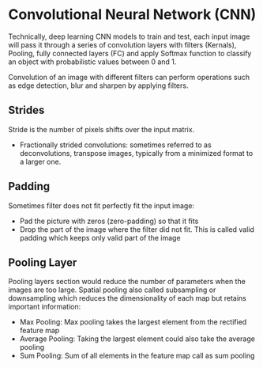 # Convolutional Neural Network (CNN)

Technically, deep learning CNN models to train and test, each input image will pass it through a series of convolution layers with filters (Kernals), Pooling, fully connected layers (FC) and apply Softmax function to classify an object with probabilistic values between 0 and 1.

Convolution of an image with different filters can perform operations such as edge detection, blur and sharpen by applying filters.

## Strides

Stride is the number of pixels shifts over the input matrix.

- Fractionally strided convolutions: sometimes referred to as deconvolutions, transpose images, typically from a minimized format to a larger one.

## Padding

Sometimes filter does not fit perfectly fit the input image:
- Pad the picture with zeros (zero-padding) so that it fits
- Drop the part of the image where the filter did not fit. This is called valid padding which keeps only valid part of the image

## Pooling Layer

Pooling layers section would reduce the number of parameters when the images are too large. Spatial pooling also called subsampling or downsampling which reduces the dimensionality of each map but retains important information:
- Max Pooling: Max pooling takes the largest element from the rectified feature map
- Average Pooling: Taking the largest element could also take the average pooling
- Sum Pooling: Sum of all elements in the feature map call as sum pooling


